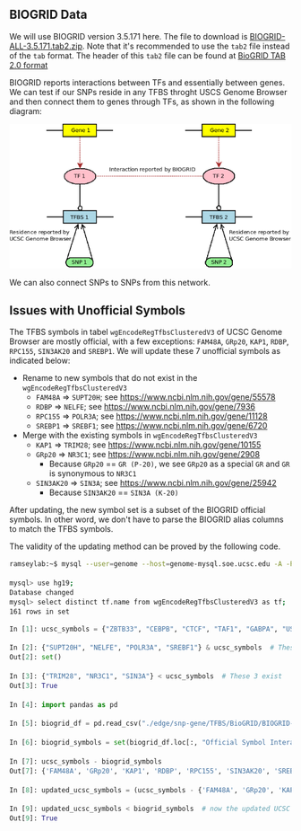 ## BIOGRID Data

We will use BIOGRID version 3.5.171 here. The file to download is [BIOGRID-ALL-3.5.171.tab2.zip](https://downloads.thebiogrid.org/Download/BioGRID/Release-Archive/BIOGRID-3.5.171/BIOGRID-ALL-3.5.171.tab2.zip). Note that it's recommended to use the `tab2` file instead of the `tab` format. The header of this `tab2` file can be found at [BioGRID TAB 2.0 format](https://wiki.thebiogrid.org/doku.php/biogrid_tab_version_2.0)

BIOGRID reports interactions between TFs and essentially between genes. We can test if our SNPs reside in any TFBS throght USCS Genome Browser and then connect them to genes through TFs, as shown in the following diagram:

![](./BIOGRID_edges.png)

We can also connect SNPs to SNPs from this network.

## Issues with Unofficial Symbols

The TFBS symbols in tabel `wgEncodeRegTfbsClusteredV3` of UCSC Genome Browser are mostly official, with a few exceptions: `FAM48A`, `GRp20`, `KAP1`, `RDBP`, `RPC155`, `SIN3AK20` and `SREBP1`. We will update these 7 unofficial symbols as indicated below:

- Rename to new symbols that do not exist in the `wgEncodeRegTfbsClusteredV3`
    - `FAM48A` => `SUPT20H`; see https://www.ncbi.nlm.nih.gov/gene/55578
    - `RDBP` => `NELFE`; see https://www.ncbi.nlm.nih.gov/gene/7936
    - `RPC155` => `POLR3A`; see https://www.ncbi.nlm.nih.gov/gene/11128
    - `SREBP1` => `SREBF1`; see https://www.ncbi.nlm.nih.gov/gene/6720
- Merge with the existing symbols in `wgEncodeRegTfbsClusteredV3`
    - `KAP1` => `TRIM28`; see https://www.ncbi.nlm.nih.gov/gene/10155
    - `GRp20` => `NR3C1`; see https://www.ncbi.nlm.nih.gov/gene/2908
        - Because `GRp20` == `GR (P-20)`, we see `GRp20` as a special `GR` and `GR` is synonymous to `NR3C1`
    - `SIN3AK20` => `SIN3A`; see https://www.ncbi.nlm.nih.gov/gene/25942
        - Because `SIN3AK20` == `SIN3A (K-20)`

After updating, the new symbol set is a subset of the BIOGRID official symbols. In other word, we don't have to parse the BIOGRID alias columns to match the TFBS symbols.

The validity of the updating method can be proved by the following code.

```bash
ramseylab:~$ mysql --user=genome --host=genome-mysql.soe.ucsc.edu -A -P 3306

mysql> use hg19;
Database changed
mysql> select distinct tf.name from wgEncodeRegTfbsClusteredV3 as tf;
161 rows in set
```

```python
In [1]: ucsc_symbols = {"ZBTB33", "CEBPB", "CTCF", "TAF1", "GABPA", "USF1", "SP1", "EGR1", "FOXA1", "RUNX3", "MAZ", "RAD21", "SMC3", "MAFF", "MAFK", "BHLHE40", "FOSL2", "JUND", "E2F6", "MAX", "POLR2A", "PAX5", "PHF8", "PML", "YY1", "SIN3AK20", "E2F1", "GTF2F1", "ATF2", "KDM5A", "MYC", "MXI1", "POU2F2", "KDM5B", "TBP", "IRF1", "EP300", "TAF7", "ELK1", "RFX5", "TCF7L2", "CHD2", "FOXP2", "ATF3", "BRCA1", "NFYA", "RELA", "NFYB", "GRp20", "REST", "JUN", "E2F4", "SRF", "ELF1", "CREB1", "ATF1", "SIX5", "USF2", "FOS", "TBL1XR1", "ZNF143", "SP2", "EBF1", "CTCFL", "TEAD4", "THAP1", "ZEB1", "ZNF263", "PBX3", "UBTF", "CBX3", "BCLAF1", "NR2C2", "RBBP5", "GATA1", "RCOR1", "FOSL1", "GATA2", "TAL1", "GATA3", "TCF12", "BCL3", "NFATC1", "MEF2A", "MEF2C", "CCNT2", "BACH1", "HDAC2", "TCF3", "ZNF274", "STAT1", "BATF", "SPI1", "HMGN3", "SETDB1", "ETS1", "ZBTB7A", "EZH2", "JUNB", "SP4", "TFAP2A", "TFAP2C", "NR2F2", "ESR1", "SIN3A", "TRIM28", "HNF4G", "RXRA", "GTF3C2", "SUZ12", "CTBP2", "NR3C1", "SAP30", "CHD1", "KAP1", "NANOG", "STAT5A", "HDAC1", "ELK4", "NRF1", "STAT3", "HNF4A", "FOXA2", "SMARCC1", "SMARCB1", "ESRRA", "STAT2", "MYBL2", "NFIC", "SREBP1", "ARID3A", "CEBPD", "IRF4", "BCL11A", "MTA3", "FOXM1", "ZNF217", "HSF1", "HDAC8", "NFE2", "IRF3", "WRNIP1", "GTF2B", "HDAC6", "SMARCA4", "ZKSCAN1", "BRF2", "IKZF1", "POU5F1", "RPC155", "PPARGC1A", "BDP1", "SIRT6", "SMARCC2", "MBD4", "PRDM1", "FAM48A", "RDBP", "ZZZ3", "POLR3G", "BRF1"}  # There are only 161 distinct TFBS names in wgEncodeRegTfbsClusteredV3

In [2]: {"SUPT20H", "NELFE", "POLR3A", "SREBF1"} & ucsc_symbols  # These 4 symbols do not exist in the UCSC Genome Browser table
Out[2]: set()

In [3]: {"TRIM28", "NR3C1", "SIN3A"} < ucsc_symbols  # These 3 exist
Out[3]: True

In [4]: import pandas as pd

In [5]: biogrid_df = pd.read_csv("./edge/snp-gene/TFBS/BioGRID/BIOGRID-Human-3.5.171.tab2.tsv", sep="\t", usecols=[2,3])

In [6]: biogrid_symbols = set(biogrid_df.loc[:, "Official Symbol Interactor A"]) | set(biogrid_df.loc[:, "Official Symbol Interactor B"])

In [7]: ucsc_symbols - biogrid_symbols
Out[7]: {'FAM48A', 'GRp20', 'KAP1', 'RDBP', 'RPC155', 'SIN3AK20', 'SREBP1'}

In [8]: updated_ucsc_symbols = (ucsc_symbols - {'FAM48A', 'GRp20', 'KAP1', 'RDBP', 'RPC155', 'SIN3AK20', 'SREBP1'}) | {"SUPT20H", "NELFE", "POLR3A", "SREBF1", "TRIM28", "NR3C1", "SIN3A"}  # updating the UCSC symbols

In [9]: updated_ucsc_symbols < biogrid_symbols  # now the updated UCSC symbols are a subset of the BIOGRID symbols
Out[9]: True
```